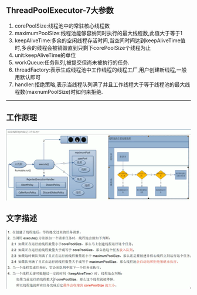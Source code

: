 ## ThreadPoolExecutor-7大参数
1. corePoolSize:线程池中的常驻核心线程数
2. maximumPoolSize:线程池能够容纳同时执行的最大线程数,此值大于等于1
3. keepAliveTime:多余的空闲线程存活时间,当空间时间达到keepAliveTime值时,多余的线程会被销毁直到只剩下corePoolSize个线程为止
4. unit:keepAliveTime的单位
5. workQueue:任务队列,被提交但尚未被执行的任务.
6. threadFactory:表示生成线程池中工作线程的线程工厂,用户创建新线程,一般用默认即可
7. handler:拒绝策略,表示当线程队列满了并且工作线程大于等于线程池的最大线程数(maxnumPoolSize)时如何来拒绝.
***
## 工作原理
![ff](../pic/ThreadPoolExecutor.png)

## 文字描述
![f](../pic/ThreadPoolExecutor_word.png)

